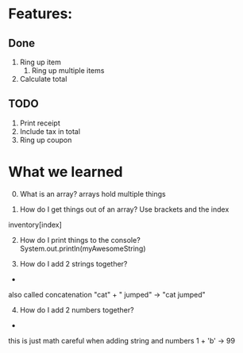 

# Features:
## Done
1. Ring up item
	1. Ring up multiple items
2. Calculate total

## TODO
1. Print receipt
1. Include tax in total
1. Ring up coupon

# What we learned
0. What is an array?
arrays hold multiple things

1. How do I get things out of an array?
Use brackets and the index

inventory[index]

2. How do I print things to the console?
System.out.println(myAwesomeString)

3. How do I add 2 strings together?
+
also called concatenation
"cat"  + " jumped" -> "cat jumped"

4. How do I add 2 numbers together?
+
this is just math
careful when adding string and numbers
1 + 'b' -> 99











